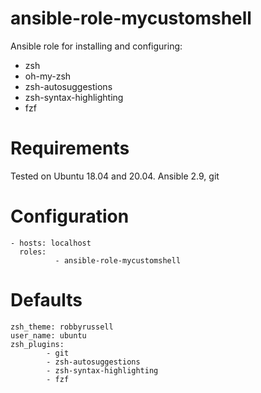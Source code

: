 # ansible-role-mycustomshell
Ansible role for installing and configuring:
* zsh
* oh-my-zsh
* zsh-autosuggestions
* zsh-syntax-highlighting
* fzf

# Requirements
Tested on Ubuntu 18.04 and 20.04.
Ansible 2.9, git

# Configuration
```
- hosts: localhost
  roles:
          - ansible-role-mycustomshell
```

# Defaults
```
zsh_theme: robbyrussell
user_name: ubuntu
zsh_plugins:
        - git
        - zsh-autosuggestions
        - zsh-syntax-highlighting
        - fzf
```
